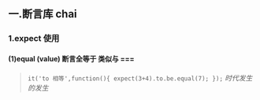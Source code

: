 ## 一.断言库 chai
### 1.expect 使用
#### (1)equal (value) 断言全等于 类似与 ===
>   `it('to 相等',function(){
>       expect(3+4).to.be.equal(7);
>   });`
*时代发生的发生*
